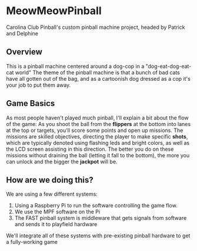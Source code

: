 # MeowMeowPinball
Carolina Club Pinball's custom pinball machine project, headed by Patrick and Delphine

## Overview
This is a pinball machine centered around a dog-cop in a "dog-eat-dog-eat-cat world"
The theme of the pinball machine is that a bunch of bad cats have all gotten out of the bag, and as a cartoonish dog dressed as a cop it's your job to put them away.

## Game Basics
As most people haven't played much pinball, I'll explain a bit about the flow of the game: As you shoot the ball from the __flippers__ at the bottom into lanes at the top or targets, you'll score some points and open up missions. The missions are skilled objectives, directing the player to make specific __shots__, which are typically denoted using flashing leds and bright colors, as well as the LCD screen assisting in this direction. The better you do on these missions without draining the ball (letting it fall to the bottom), the more you can unlock and the bigger the __jackpot__ will be.

## How are we doing this?
We are using a few different systems: 
1. Using a Raspberry Pi to run the software controlling the game flow.
2. We use the MPF software on the Pi
3. The FAST pinball system is middleware that gets signals from software and sends it to playfield hardware

We'll integrate all of these systems with pre-existing pinball hardware to get a fully-working game
